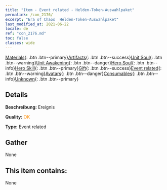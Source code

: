 ```yaml
---
title: "Item - Event related - Helden-Token-Auswahlpaket"
permalink: /con_2176/
excerpt: "Era of Chaos  Helden-Token-Auswahlpaket"
last_modified_at: 2021-06-22
locale: de
ref: "con_2176.md"
toc: false
classes: wide
---
```

 [Materials](/ItemsDE/){: .btn .btn--primary}[Artifacts](/ItemsDE/Artifacts/){: .btn .btn--success}[Unit Soul](/ItemsDE/UnitSoul/){: .btn .btn--warning}[Unit Awakening](/ItemsDE/UnitAwakening/){: .btn .btn--danger}[Hero Soul](/ItemsDE/HeroSoul/){: .btn .btn--info}[Hero Skill](/ItemsDE/HeroSkill/){: .btn .btn--primary}[Gift](/ItemsDE/Gift/){: .btn .btn--success}[Event related](/ItemsDE/Events/){: .btn .btn--warning}[Avatars](/ItemsDE/Avatars/){: .btn .btn--danger}[Consumables](/ItemsDE/Consumables/){: .btn .btn--info}[Unknown](/ItemsDE/Unknown/){: .btn .btn--primary}

## Details
 **Beschreibung:** Ereignis

 **Quality:** <span style="color: #FF8C00">OK</span>

 **Type:** Event related

## Gather

  None

## This item contains:

  None

